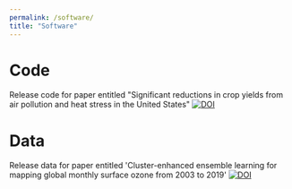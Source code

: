 ```yaml
---
permalink: /software/
title: "Software"
---
```


# Code

Release code for paper entitled "Significant reductions in crop yields from air pollution and heat stress in the United States" [![DOI](https://zenodo.org/badge/DOI/10.5281/zenodo.4922064.svg)](https://doi.org/10.5281/zenodo.4922064)

# Data

Release data for paper entitled 'Cluster-enhanced ensemble learning for mapping global monthly surface ozone from 2003 to 2019' [![DOI](https://zenodo.org/badge/DOI/10.5281/zenodo.6378092.svg)](https://doi.org/10.5281/zenodo.6378092)
